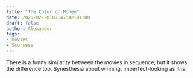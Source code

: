 ```yaml
---
title: "The Color of Money"
date: 2025-02-28T07:47:42+01:00
draft: false
author: Alexander
tags:
- movies
- Scorsese
---
```


There is a funny similarity between the movies in sequence, but it shows the difference too.
Synesthesia about winning, imperfect-looking as it is.
